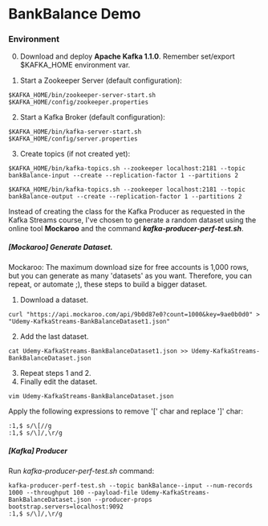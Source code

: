 # BankBalance Demo

### Environment

0) Download and deploy **Apache Kafka 1.1.0**. Remember set/export $KAFKA_HOME environment var.

1) Start a Zookeeper Server (default configuration):
```
$KAFKA_HOME/bin/zookeeper-server-start.sh $KAFKA_HOME/config/zookeeper.properties
```
2) Start a Kafka Broker (default configuration):
```
$KAFKA_HOME/bin/kafka-server-start.sh $KAFKA_HOME/config/server.properties
```
3) Create topics (if not created yet):
```
$KAFKA_HOME/bin/kafka-topics.sh --zookeeper localhost:2181 --topic bankBalance-input --create --replication-factor 1 --partitions 2

$KAFKA_HOME/bin/kafka-topics.sh --zookeeper localhost:2181 --topic bankBalance-output --create --replication-factor 1 --partitions 2
```

Instead of creating the class for the Kafka Producer as requested in the Kafka Streams course, I've chosen to generate a random dataset using the online tool **Mockaroo** and the command ***kafka-producer-perf-test.sh***.

##### [Mockaroo] Generate Dataset.
Mockaroo: The maximum download size for free accounts is 1,000 rows, but you can generate as many 'datasets' as you want. Therefore, you can repeat, or automate ;), these steps to build a bigger dataset.
1) Download a dataset.
```
curl "https://api.mockaroo.com/api/9b0d87e0?count=1000&key=9ae0b0d0" > "Udemy-KafkaStreams-BankBalanceDataset1.json"
```
2) Add the last dataset.
``` 
cat Udemy-KafkaStreams-BankBalanceDataset1.json >> Udemy-KafkaStreams-BankBalanceDataset.json
```
3) Repeat steps 1 and 2.
4) Finally edit the dataset.
```
vim Udemy-KafkaStreams-BankBalanceDataset.json
```
Apply the following expressions to remove '\[' char and replace ']' char:
```
:1,$ s/\[//g
:1,$ s/\]/,\r/g
``` 

##### [Kafka] Producer
Run *kafka-producer-perf-test.sh* command:
``` 
kafka-producer-perf-test.sh --topic bankBalance--input --num-records 1000 --throughput 100 --payload-file Udemy-KafkaStreams-BankBalanceDataset.json --producer-props bootstrap.servers=localhost:9092
:1,$ s/\]/,\r/g
``` 